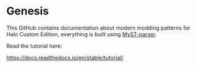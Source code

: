 Genesis
=======================================

This GitHub contains documentation about modern modding patterns
for Halo Custom Edition, everything is built using [MyST-parser](https://github.com/executablebooks/myst-parser).

Read the tutorial here:

https://docs.readthedocs.io/en/stable/tutorial/
